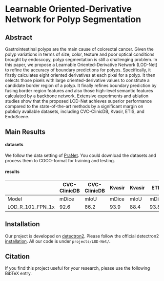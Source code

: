 # Learnable Oriented-Derivative Network for Polyp Segmentation

## Abstract

Gastrointestinal polyps are the main cause of colorectal cancer.  Given the polyp variations in terms of size, color, texture and poor optical conditions brought by endoscopy, polyp segmentation is still a challenging problem. In this paper, we propose a Learnable Oriented-Derivative Network (LOD-Net) to refine the accuracy of boundary predictions for polyps. Specifically, it firstly calculates eight oriented derivatives at each pixel for a polyp. It then selects those pixels with large oriented-derivative values to constitute a candidate border region of a polyp. It finally refines boundary prediction by fusing border region features and also those high-level semantic features calculated by a backbone network. Extensive experiments and ablation studies show that the proposed LOD-Net achieves superior performance compared to the state-of-the-art methods by a significant margin on publicly available datasets, including CVC-ClinicDB, Kvasir, ETIS, and EndoScene. 


## Main Results

#### datasets

We follow the data setting of [PraNet](https://github.com/DengPingFan/PraNet). You could download the datasets and process them to COCO-format for training and testing.

#### results
|                     |CVC-ClinicDB| CVC-ClinicDB   |       Kvasir|  Kvasir     |        ETIS|  ETIS       |     EndoScene |  EndoScene  |
|---------------------|-----------|---------|-----------|---------|----------|----------|----------|----------|
|Model                |  mDice    |  mIoU   |  mDice   |  mIoU   |  mDice   |  mIoU   |  mDice   |  mIoU   |
| LOD_R_101_FPN_1x    |   92.6   |  86.2   |   93.9   |   88.4  |   93.8   |   88.4  |   95.7   |   91.7  |



## Installation

Our project is developed on [detectron2](https://github.com/facebookresearch/detectron2). Please follow the official detectron2 [installation](https://github.com/facebookresearch/detectron2/blob/master/INSTALL.md). All our code is under `projects/LOD-Net/`. 

## Citation

If you find this project useful for your research, please use the following BibTeX entry.

